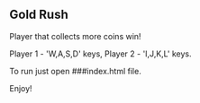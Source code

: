 ## Gold Rush

Player that collects more coins win!

Player 1 - 'W,A,S,D' keys, Player 2 - 'I,J,K,L' keys.

To run just open ###index.html file.

Enjoy!
